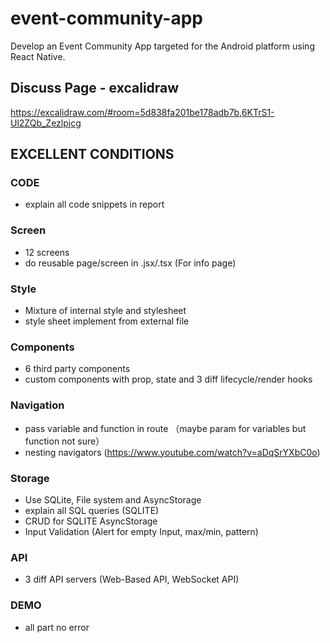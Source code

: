 # event-community-app
Develop an Event Community App targeted for the Android platform using React Native. 

## Discuss Page - excalidraw
https://excalidraw.com/#room=5d838fa201be178adb7b,6KTrS1-Ul2ZQb_Zezlpjcg

## EXCELLENT CONDITIONS

### CODE
- explain all code snippets in report

### Screen
- 12 screens
- do reusable page/screen in .jsx/.tsx (For info page)

### Style
- Mixture of internal style and stylesheet
- style sheet implement from external file

### Components
- 6 third party components
- custom components with prop, state and 3 diff lifecycle/render hooks

### Navigation
- pass variable and function in route （maybe param for variables but function not sure）
- nesting navigators (https://www.youtube.com/watch?v=aDqSrYXbC0o)

### Storage
- Use SQLite, File system and AsyncStorage
- explain all SQL queries (SQLITE)
- CRUD for SQLITE AsyncStorage
- Input Validation (Alert for empty Input, max/min, pattern)

### API
- 3 diff API servers (Web-Based API, WebSocket API)

### DEMO
- all part no error

